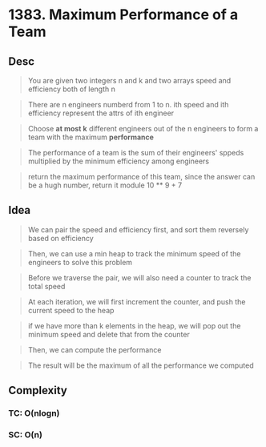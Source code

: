 # 1383. Maximum Performance of a Team

## Desc

> You are given two integers n and k and two arrays speed and efficiency both of length n

> There are n engineers numberd from 1 to n. ith speed and ith efficiency represent the attrs of ith engineer

> Choose **at most k** different engineers out of the n engineers to form a team with the maximum **performance**

> The performance of a team is the sum of their engineers' sppeds multiplied by the minimum efficiency among engineers

> return the maximum performance of this team, since the answer can be a hugh number, return it module 10 ** 9 + 7

## Idea

> We can pair the speed and efficiency first, and sort them reversely based on efficiency

> Then, we can use a min heap to track the minimum speed of the engineers to solve this problem

> Before we traverse the pair, we will also need a counter to track the total speed

> At each iteration, we will first increment the counter, and push the current speed to the heap

> if we have more than k elements in the heap, we will pop out the minimum speed and delete that from the counter

> Then, we can compute the performance

> The result will be the maximum of all the performance we computed

## Complexity

### TC: O(nlogn)

### SC: O(n)